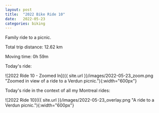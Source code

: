 ```yaml
---
layout: post
title:  "2022 Bike Ride 10"
date:   2022-05-23
categories: biking
---
```


Family ride to a picnic.

Total trip distance: 12.62 km

Moving time: 0h 59m

Today's ride:

![2022 Ride 10 - Zoomed In]({{ site.url }}/images/2022-05-23_zoom.png "Zoomed in view of a ride to a Verdun picnic."){:width="600px"}

Today's ride in the context of all my Montreal rides:

![2022 Ride 10]({{ site.url }}/images/2022-05-23_overlay.png "A ride to a Verdun picnic."){:width="600px"}
